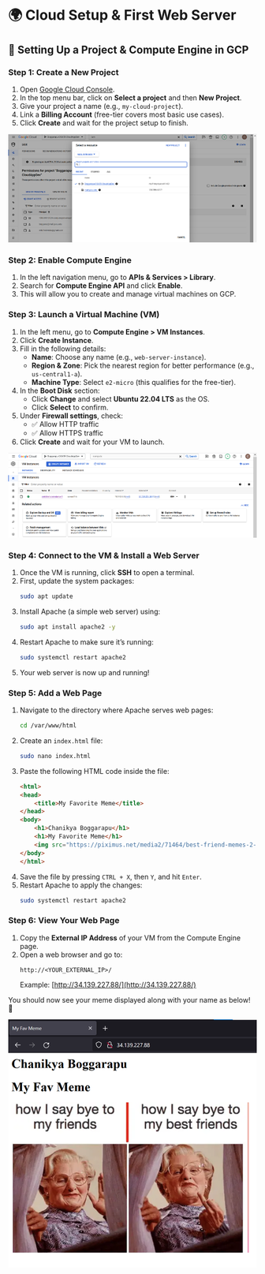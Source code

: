 # 🌍 Cloud Setup & First Web Server 

## 🚀 Setting Up a Project & Compute Engine in GCP  

### **Step 1: Create a New Project**  
1. Open [Google Cloud Console](https://console.cloud.google.com/).  
2. In the top menu bar, click on **Select a project** and then **New Project**.  
3. Give your project a name (e.g., `my-cloud-project`).  
4. Link a **Billing Account** (free-tier covers most basic use cases).  
5. Click **Create** and wait for the project setup to finish.  

![project.png](project.png)

### **Step 2: Enable Compute Engine**  
1. In the left navigation menu, go to **APIs & Services > Library**.  
2. Search for **Compute Engine API** and click **Enable**.  
3. This will allow you to create and manage virtual machines on GCP.  

### **Step 3: Launch a Virtual Machine (VM)**  
1. In the left menu, go to **Compute Engine > VM Instances**.  
2. Click **Create Instance**.  
3. Fill in the following details:  
   - **Name**: Choose any name (e.g., `web-server-instance`).  
   - **Region & Zone**: Pick the nearest region for better performance (e.g., `us-central1-a`).  
   - **Machine Type**: Select `e2-micro` (this qualifies for the free-tier).  
4. In the **Boot Disk** section:  
   - Click **Change** and select **Ubuntu 22.04 LTS** as the OS.  
   - Click **Select** to confirm.  
5. Under **Firewall settings**, check:  
   - ✅ Allow HTTP traffic  
   - ✅ Allow HTTPS traffic  
6. Click **Create** and wait for your VM to launch.  

![Compute-Engine.png](Compute-Engine.png)

### **Step 4: Connect to the VM & Install a Web Server**  
1. Once the VM is running, click **SSH** to open a terminal.  
2. First, update the system packages:  
   ```bash
   sudo apt update
   ```
3. Install Apache (a simple web server) using:  
   ```bash
   sudo apt install apache2 -y
   ```
4. Restart Apache to make sure it’s running:  
   ```bash
   sudo systemctl restart apache2
   ```
5. Your web server is now up and running!  

### **Step 5: Add a Web Page**  
1. Navigate to the directory where Apache serves web pages:  
   ```bash
   cd /var/www/html
   ```
2. Create an `index.html` file:  
   ```bash
   sudo nano index.html
   ```
3. Paste the following HTML code inside the file:  
   ```html
   <html>
   <head>
       <title>My Favorite Meme</title>
   </head>
   <body>
       <h1>Chanikya Boggarapu</h1>
       <h1>My Favorite Meme</h1>
       <img src="https://piximus.net/media2/71464/best-friend-memes-2-1.png">
   </body>
   </html>
   ```
4. Save the file by pressing `CTRL + X`, then `Y`, and hit `Enter`.  
5. Restart Apache to apply the changes:  
   ```bash
   sudo systemctl restart apache2
   ```

### **Step 6: View Your Web Page**  
1. Copy the **External IP Address** of your VM from the Compute Engine page.  
2. Open a web browser and go to:  
   ```
   http://<YOUR_EXTERNAL_IP>/
   ```
   Example: [http://34.139.227.88/](http://34.139.227.88/)  

You should now see your meme displayed along with your name as below! 🎉  

![Meme.png](Meme.png)